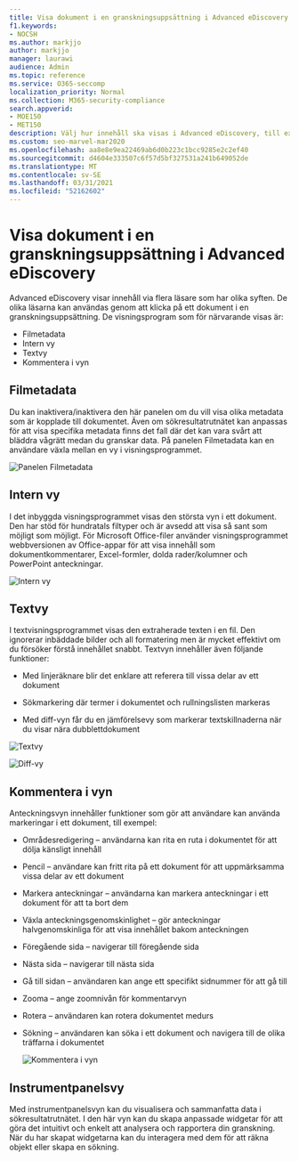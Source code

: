 ```yaml
---
title: Visa dokument i en granskningsuppsättning i Advanced eDiscovery
f1.keywords:
- NOCSH
ms.author: markjjo
author: markjjo
manager: laurawi
audience: Admin
ms.topic: reference
ms.service: O365-seccomp
localization_priority: Normal
ms.collection: M365-security-compliance
search.appverid:
- MOE150
- MET150
description: Välj hur innehåll ska visas i Advanced eDiscovery, till exempel text, anteckningar, konverterade eller ursprungliga vyn.
ms.custom: seo-marvel-mar2020
ms.openlocfilehash: aa8e8e9ea22469ab6d0b223c1bcc9285e2c2ef40
ms.sourcegitcommit: d4604e333507c6f57d5bf327531a241b649052de
ms.translationtype: MT
ms.contentlocale: sv-SE
ms.lasthandoff: 03/31/2021
ms.locfileid: "52162602"
---
```

# <a name="view-documents-in-a-review-set-in-advanced-ediscovery"></a>Visa dokument i en granskningsuppsättning i Advanced eDiscovery

Advanced eDiscovery visar innehåll via flera läsare som har olika syften. De olika läsarna kan användas genom att klicka på ett dokument i en granskningsuppsättning. De visningsprogram som för närvarande visas är:

- Filmetadata
- Intern vy
- Textvy
- Kommentera i vyn

## <a name="file-metadata"></a>Filmetadata

Du kan inaktivera/inaktivera den här panelen om du vill visa olika metadata som är kopplade till dokumentet. Även om sökresultatrutnätet kan anpassas för att visa specifika metadata finns det fall där det kan vara svårt att bläddra vågrätt medan du granskar data. På panelen Filmetadata kan en användare växla mellan en vy i visningsprogrammet.

![Panelen Filmetadata
](../media/Reviewimage2.png)

## <a name="native-view"></a>Intern vy

I det inbyggda visningsprogrammet visas den största vyn i ett dokument. Den har stöd för hundratals filtyper och är avsedd att visa så sant som möjligt som möjligt. För Microsoft Office-filer använder visningsprogrammet webbversionen av Office-appar för att visa innehåll som dokumentkommentarer, Excel-formler, dolda rader/kolumner och PowerPoint anteckningar.

![Intern vy
](../media/Reviewimage3.png)

## <a name="text-view"></a>Textvy

I textvisningsprogrammet visas den extraherade texten i en fil. Den ignorerar inbäddade bilder och all formatering men är mycket effektivt om du försöker förstå innehållet snabbt. Textvyn innehåller även följande funktioner:

  - Med linjeräknare blir det enklare att referera till vissa delar av ett dokument

  - Sökmarkering där termer i dokumentet och rullningslisten markeras

  - Med diff-vyn får du en jämförelsevy som markerar textskillnaderna när du visar nära dubblettdokument

![Textvy
](../media/Reviewimage4.png)

![Diff-vy
](../media/Reviewimage5.png)

## <a name="annotate-view"></a>Kommentera i vyn

Anteckningsvyn innehåller funktioner som gör att användare kan använda markeringar i ett dokument, till exempel:

  - Områdesredigering – användarna kan rita en ruta i dokumentet för att dölja känsligt innehåll

  - Pencil – användare kan fritt rita på ett dokument för att uppmärksamma vissa delar av ett dokument

  - Markera anteckningar – användarna kan markera anteckningar i ett dokument för att ta bort dem

  - Växla anteckningsgenomskinlighet – gör anteckningar halvgenomskinliga för att visa innehållet bakom anteckningen

  - Föregående sida – navigerar till föregående sida

  - Nästa sida – navigerar till nästa sida

  - Gå till sidan – användaren kan ange ett specifikt sidnummer för att gå till

  - Zooma – ange zoomnivån för kommentarvyn

  - Rotera – användaren kan rotera dokumentet medurs

  - Sökning – användaren kan söka i ett dokument och navigera till de olika träffarna i dokumentet
    
    ![Kommentera i vyn
    ](../media/Reviewimage1.png)

## <a name="dashboard-view"></a>Instrumentpanelsvy 
Med instrumentpanelsvyn kan du visualisera och sammanfatta data i sökresultatrutnätet. I den här vyn kan du skapa anpassade widgetar för att göra det intuitivt och enkelt att analysera och rapportera din granskning. När du har skapat widgetarna kan du interagera med dem för att räkna objekt eller skapa en sökning. 
